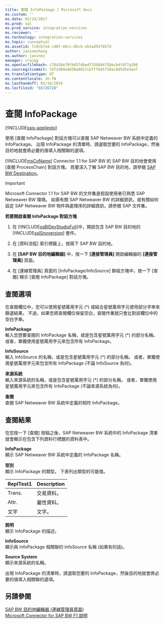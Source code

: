 ```yaml
---
title: 查閱 InfoPackage | Microsoft Docs
ms.custom: ''
ms.date: 03/14/2017
ms.prod: sql
ms.prod_service: integration-services
ms.reviewer: ''
ms.technology: integration-services
ms.topic: conceptual
ms.assetid: 7c0cb7a4-cd07-44cc-85cb-eb1ad91f85fd
author: janinezhang
ms.author: janinez
manager: craigg
ms.openlocfilehash: c78416e70f9d37dbedf338b0475bbcb4fdf7a208
ms.sourcegitcommit: fd71d04a9d30a9927cbfff645750ac9d5d5e5ee7
ms.translationtype: HT
ms.contentlocale: zh-TW
ms.lasthandoff: 05/16/2019
ms.locfileid: "65726728"
---
```

# <a name="look-up-infopackage"></a>查閱 InfoPackage

[!INCLUDE[ssis-appliesto](../../includes/ssis-appliesto-ssvrpluslinux-asdb-asdw-xxx.md)]


  使用 [查閱 InfoPackage] 對話方塊可以查閱 SAP Netweaver BW 系統中定義的 InfoPackage。 出現 InfoPackage 的清單時，請選取您要的 InfoPackage，然後目的地就會將必要的值填入相關聯的選項。  
  
 [!INCLUDE[msCoName](../../includes/msconame-md.md)] Connector 1.1 for SAP BW 的 SAP BW 目的地會使用 [查閱 ProcessChain] 對話方塊。 若要深入了解 SAP BW 目的地，請參閱 [SAP BW Destination](../../integration-services/data-flow/sap-bw-destination.md)。  
  
> [!IMPORTANT]  
>  Microsoft Connector 1.1 for SAP BW 的文件集是假設使用者已熟悉 SAP Netweaver BW 環境。 如需有關 SAP Netweaver BW 的詳細資訊，或有關如何設定 SAP Netweaver BW 物件與處理序的詳細資訊，請參閱 SAP 文件集。  
  
 **若要開啟查閱 InfoPackage 對話方塊**  
  
1.  在 [!INCLUDE[ssBIDevStudioFull](../../includes/ssbidevstudiofull-md.md)]中，開啟包含 SAP BW 目的地的 [!INCLUDE[ssISnoversion](../../includes/ssisnoversion-md.md)] 套件。  
  
2.  在 [資料流程] 索引標籤上，按兩下 SAP BW 目的地。  
  
3.  在 **[SAP BW 目的地編輯器]** 中，按一下 **[連接管理員]** 開啟編輯器的 **[連接管理員]** 頁面。  
  
4.  在 [連線管理員] 頁面的 [InfoPackage/InfoSource] 群組方塊中，按一下 [查閱] 顯示 [查閱 InfoPackage] 對話方塊。  
  
## <a name="lookup-options"></a>查閱選項  
 在查閱欄位中，您可以使用星號萬用字元 (*) 或結合星號萬用字元使用部分字串來篩選結果。 不過，如果您將查閱欄位保留空白，查閱作業就只會比對該欄位中的空白字串。  
  
 **InfoPackage**  
 輸入您想要查閱的 InfoPackage 名稱，或是包含星號萬用字元 (*) 的部分名稱。 或者，單獨使用星號萬用字元來包含所有 InfoPackage。  
  
 **InfoSource**  
 輸入 InfoSource 的名稱，或是包含星號萬用字元 (*) 的部分名稱。 或者，單獨使用星號萬用字元來包含所有 InfoPackage (不論 InfoSource 為何)。  
  
 **來源系統**  
 輸入來源系統的名稱，或是包含星號萬用字元 (*) 的部分名稱。 或者，單獨使用星號萬用字元來包含所有 InfoPackage (不論來源系統為何)。  
  
 **查閱**  
 查閱 SAP Netweaver BW 系統中定義的相符 InfoPackage。  
  
## <a name="lookup-results"></a>查閱結果  
 在您按一下 [查閱] 按鈕之後，SAP Netweaver BW 系統中的 InfoPackage 清單就會顯示在包含下列資料行標題的資料表中。  
  
 **InfoPackage**  
 顯示 SAP Netweaver BW 系統中定義的 InfoPackage 名稱。  
  
 **型別**  
 顯示 InfoPackage 的類型。 下表列出類型的可能值。  
  
|ReplTest1|Description|  
|-----------|-----------------|  
|Trans.|交易資料。|  
|Attr.|屬性資料。|  
|文字|文字。|  
  
 **說明**  
 顯示 InfoPackage 的描述。  
  
 **InfoSource**  
 顯示與 InfoPackage 相關聯的 InfoSource 名稱 (如果有的話)。  
  
 **Source System**  
 顯示來源系統的名稱。  
  
 出現 InfoPackage 的清單時，請選取您要的 InfoPackage，然後目的地就會將必要的值填入相關聯的選項。  
  
## <a name="see-also"></a>另請參閱  
 [SAP BW 目的地編輯器 &#40;連線管理員頁面&#41;](../../integration-services/data-flow/sap-bw-destination-editor-connection-manager-page.md)   
 [Microsoft Connector for SAP BW F1 說明](../../integration-services/microsoft-connector-for-sap-bw-f1-help.md)  
  
  
